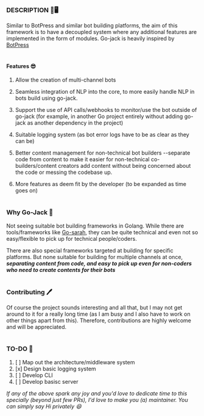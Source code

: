 ### __DESCRIPTION__ 🤖🖥

Similar to BotPress and similar bot building platforms, the aim of this framework is to have a decoupled system where any additional features are implemented in the form of modules. Go-jack is heavily inspired by [BotPress](https://github.com/botpress/botpress)

#

#### Features 😎
1. Allow the creation of multi-channel bots

2. Seamless integration of NLP into the core, to more easily handle NLP in bots build using go-jack.

3. Support the use of API calls/webhooks to monitor/use the bot outside of go-jack (for example, in another Go project entirely without adding go-jack as another dependency in the project)

4. Suitable logging system (as bot error logs have to be as clear as they can be)

5. Better content management for non-technical bot builders --separate code from content to make it easier for non-technical co-builders/content creators add content without being concerned about the code or messing the codebase up.

6. More features as deem fit by the developer (to be expanded as time goes on)

#

### __Why Go-Jack__ 🤔

Not seeing suitable bot building frameworks in Golang. While there are tools/frameworks like [Go-sarah](https://github.com/oklahomer/go-sarah), they can be quite technical and even not so easy/flexible to pick up for technical people/coders.

There are also special frameworks targeted at building for specific platforms. But none suitable for building for multiple channels at once, *__separating content from code, and easy to pick up even for non-coders who need to create contents for their bots__*
#

### __Contributing 🖊__

Of course the project sounds interesting and all that, but I may not get around to it for a really long time (as I am busy and I also have to work on other things apart from this). Therefore, contributions are highly welcome and will be appreciated.
#

### TO-DO 📓

1. [ ] Map out the architecture/middleware system
2. [x] Design basic logging system
3. [ ] Develop CLI
4. [ ] Develop basisc server

_If any of the above spark any joy and you'd love to dedicate time to this specially (beyond just few PRs), I'd love to make you (a) maintainer. You can simply say Hi privately 😄_